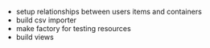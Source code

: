 - setup relationships between users items and containers
- build csv importer
- make factory for testing resources
- build views
